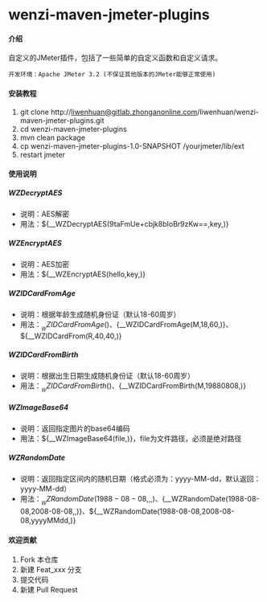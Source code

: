 # wenzi-maven-jmeter-plugins

#### 介绍
自定义的JMeter插件，包括了一些简单的自定义函数和自定义请求。

```
开发环境：Apache JMeter 3.2 (不保证其他版本的JMeter能够正常使用)
```

#### 安装教程

1. git clone http://liwenhuan@gitlab.zhonganonline.com/liwenhuan/wenzi-maven-jmeter-plugins.git
2. cd wenzi-maven-jmeter-plugins
3. mvn clean package
4. cp wenzi-maven-jmeter-plugins-1.0-SNAPSHOT /yourjmeter/lib/ext
5. restart jmeter

#### 使用说明

##### WZDecryptAES

   - 说明：AES解密
   - 用法：${__WZDecryptAES(9taFmUe+cbjk8bIoBr9zKw==,key,)}

##### WZEncryptAES

   - 说明：AES加密
   - 用法：${__WZEncryptAES(hello,key,)}

##### WZIDCardFromAge

   - 说明：根据年龄生成随机身份证（默认18-60周岁）
   - 用法：${__WZIDCardFromAge()}、${__WZIDCardFromAge(M,18,60,)}、${__WZIDCardFrom(R,40,40,)}

##### WZIDCardFromBirth

   - 说明：根据出生日期生成随机身份证（默认18-60周岁）
   - 用法：${__WZIDCardFromBirth()}、${__WZIDCardFromBirth(M,19880808,)}

##### WZImageBase64

   - 说明：返回指定图片的base64编码
   - 用法：${__WZImageBase64(file,)}，file为文件路径，必须是绝对路径

##### WZRandomDate

   - 说明：返回指定区间内的随机日期（格式必须为：yyyy-MM-dd，默认返回：yyyy-MM-dd）
   - 用法：${__WZRandomDate(1988-08-08,,,)}、${__WZRandomDate(1988-08-08,2008-08-08,,)}、${__WZRandomDate(1988-08-08,2008-08-08,yyyyMMdd,)}

#### 欢迎贡献

1.  Fork 本仓库
2.  新建 Feat_xxx 分支
3.  提交代码
4.  新建 Pull Request
